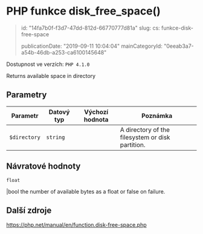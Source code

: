 PHP funkce disk_free_space()
============================

> id: "14fa7b0f-f3d7-47dd-812d-66770777d81a"
> slug:
> 	cs: funkce-disk-free-space
> 
> publicationDate: "2019-09-11 10:04:04"
> mainCategoryId: "0eeab3a7-a54b-46db-a253-ca6100145648"

Dostupnost ve verzích: `PHP 4.1.0`

Returns available space in directory


Parametry
--------------

| Parametr | Datový typ | Výchozí hodnota | Poznámka |
|-----|-----|-----|-----|
| `$directory` | `string` |  | A directory of the filesystem or disk partition. |


Návratové hodnoty
----------------

`float`

|bool the number of available bytes as a float
or false on failure.

Další zdroje
------------

https://php.net/manual/en/function.disk-free-space.php

